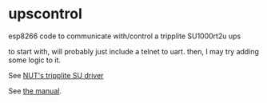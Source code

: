 # upscontrol
esp8266 code to communicate with/control a tripplite SU1000rt2u ups

to start with, will probably just include a telnet to uart.  then, I may try adding some logic to it.

See [NUT's tripplite SU driver](https://github.com/networkupstools/nut/blob/master/drivers/tripplitesu.c)

See [the manual](docs/smartonline_su1000rtxl2u.pdf).


